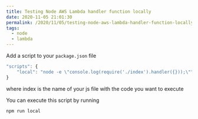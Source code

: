 ```yaml
---
title: Testing Node AWS Lambda handler function locally
date: 2020-11-05 21:01:30
permalink: /2020/11/05/testing-node-aws-lambda-handler-function-locally/
tags:
  - node
  - lambda
---
```


Add a script to your `package.json` file

```javascript
"scripts": {
    "local": "node -e \"console.log(require('./index').handler({}));\""
}
```

where index is the name of your js file with the code you want to execute

You can execute this script by running

```javascript
npm run local
```
